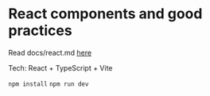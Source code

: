 # React components and good practices

Read docs/react.md [here](docs/react.md)

Tech: React + TypeScript + Vite

`npm install`
`npm run dev`
